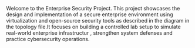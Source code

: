 Welcome to the Enterprise Security Project.
This project showcases the design and implementation of a secure enterprise environment using virtualization and open-source security tools as described in the diagram
in the topology file.It focuses on building a controlled lab setup to simulate real-world enterprise infrastructur , strengthen system defenses and practice cybersecurity operations.

